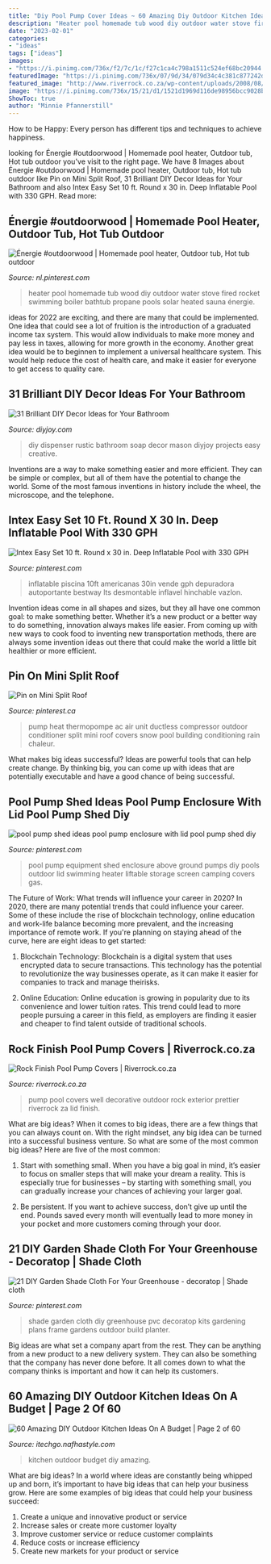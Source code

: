 ```yaml
---
title: "Diy Pool Pump Cover Ideas ~ 60 Amazing Diy Outdoor Kitchen Ideas On A Budget"
description: "Heater pool homemade tub wood diy outdoor water stove fired rocket swimming boiler bathtub propane pools solar heated sauna énergie"
date: "2023-02-01"
categories:
- "ideas"
tags: ["ideas"]
images:
- "https://i.pinimg.com/736x/f2/7c/1c/f27c1ca4c798a1511c524ef68bc20944.jpg"
featuredImage: "https://i.pinimg.com/736x/07/9d/34/079d34c4c381c877242dcd8b1adea576.jpg"
featured_image: "http://www.riverrock.co.za/wp-content/uploads/2008/08/pool-pump-cover-no-2.jpg"
image: "https://i.pinimg.com/736x/15/21/d1/1521d1969d116de98956bcc9028b5884--water-systems-heat-pump.jpg"
ShowToc: true
author: "Minnie Pfannerstill"
---
```



How to be Happy: Every person has different tips and techniques to achieve happiness.
 

	

		
looking for Énergie #outdoorwood | Homemade pool heater, Outdoor tub, Hot tub outdoor you've visit to the right page. We have 8 Images about Énergie #outdoorwood | Homemade pool heater, Outdoor tub, Hot tub outdoor like Pin on Mini Split Roof, 31 Brilliant DIY Decor Ideas for Your Bathroom and also Intex Easy Set 10 ft. Round x 30 in. Deep Inflatable Pool with 330 GPH. Read more:
		
    
## Énergie #outdoorwood | Homemade Pool Heater, Outdoor Tub, Hot Tub Outdoor

<img loading=lazy src="https://i.pinimg.com/736x/26/a4/8b/26a48b759e13dce9d2101e476f35f848.jpg" onerror="this.onerror=null;this.src='https://tse4.mm.bing.net/th?id=OIP.q9gpfisethAhLIJbDX8LwwHaJ4&amp;pid=15.1';" alt="Énergie #outdoorwood | Homemade pool heater, Outdoor tub, Hot tub outdoor">

_Source: nl.pinterest.com_

>heater pool homemade tub wood diy outdoor water stove fired rocket swimming boiler bathtub propane pools solar heated sauna énergie. 

	

ideas for 2022 are exciting, and there are many that could be implemented. One idea that could see a lot of fruition is the introduction of a graduated income tax system. This would allow individuals to make more money and pay less in taxes, allowing for more growth in the economy. Another great idea would be to beginnen to implement a universal healthcare system. This would help reduce the cost of health care, and make it easier for everyone to get access to quality care.

    
## 31 Brilliant DIY Decor Ideas For Your Bathroom

<img loading=lazy src="http://diyjoy.com/wp-content/uploads/2016/05/DIY-Rustic-Soap-Dispenser.jpg" onerror="this.onerror=null;this.src='https://tse1.mm.bing.net/th?id=OIP.XdYAZ7qtJK5CwYdS7E7gzgHaLH&amp;pid=15.1';" alt="31 Brilliant DIY Decor Ideas for Your Bathroom">

_Source: diyjoy.com_

>diy dispenser rustic bathroom soap decor mason diyjoy projects easy creative. 

	

Inventions are a way to make something easier and more efficient. They can be simple or complex, but all of them have the potential to change the world. Some of the most famous inventions in history include the wheel, the microscope, and the telephone.

    
## Intex Easy Set 10 Ft. Round X 30 In. Deep Inflatable Pool With 330 GPH

<img loading=lazy src="https://i.pinimg.com/736x/0c/df/b5/0cdfb5b27bf774727ee9cfee62142a56.jpg" onerror="this.onerror=null;this.src='https://tse2.mm.bing.net/th?id=OIP.zHfy6hP3IGaTXVVhRkuSjAHaHa&amp;pid=15.1';" alt="Intex Easy Set 10 ft. Round x 30 in. Deep Inflatable Pool with 330 GPH">

_Source: pinterest.com_

>inflatable piscina 10ft americanas 30in vende gph depuradora autoportante bestway lts desmontable inflavel hinchable vazlon. 

	

Invention ideas come in all shapes and sizes, but they all have one common goal: to make something better. Whether it’s a new product or a better way to do something, innovation always makes life easier. From coming up with new ways to cook food to inventing new transportation methods, there are always some invention ideas out there that could make the world a little bit healthier or more efficient.

    
## Pin On Mini Split Roof

<img loading=lazy src="https://i.pinimg.com/736x/15/21/d1/1521d1969d116de98956bcc9028b5884--water-systems-heat-pump.jpg" onerror="this.onerror=null;this.src='https://tse3.mm.bing.net/th?id=OIP.HxsmImVUERBiH4kPuFJLEwHaJS&amp;pid=15.1';" alt="Pin on Mini Split Roof">

_Source: pinterest.ca_

>pump heat thermopompe ac air unit ductless compressor outdoor conditioner split mini roof covers snow pool building conditioning rain chaleur. 

	

What makes big ideas successful?
Ideas are powerful tools that can help create change. By thinking big, you can come up with ideas that are potentially executable and have a good chance of being successful.

    
## Pool Pump Shed Ideas Pool Pump Enclosure With Lid Pool Pump Shed Diy

<img loading=lazy src="https://i.pinimg.com/736x/f2/7c/1c/f27c1ca4c798a1511c524ef68bc20944.jpg" onerror="this.onerror=null;this.src='https://tse1.mm.bing.net/th?id=OIP.Wq13fyZJqy3p6tRfPAMhUQHaJ4&amp;pid=15.1';" alt="pool pump shed ideas pool pump enclosure with lid pool pump shed diy">

_Source: pinterest.com_

>pool pump equipment shed enclosure above ground pumps diy pools outdoor lid swimming heater liftable storage screen camping covers gas. 

	

The Future of Work: What trends will influence your career in 2020?
In 2020, there are many potential trends that could influence your career. Some of these include the rise of blockchain technology, online education and work-life balance becoming more prevalent, and the increasing importance of remote work. If you're planning on staying ahead of the curve, here are eight ideas to get started:
1. Blockchain Technology: Blockchain is a digital system that uses encrypted data to secure transactions. This technology has the potential to revolutionize the way businesses operate, as it can make it easier for companies to track and manage theirisks.

2. Online Education: Online education is growing in popularity due to its convenience and lower tuition rates. This trend could lead to more people pursuing a career in this field, as employers are finding it easier and cheaper to find talent outside of traditional schools.


    
## Rock Finish Pool Pump Covers | Riverrock.co.za

<img loading=lazy src="http://www.riverrock.co.za/wp-content/uploads/2008/08/pool-pump-cover-no-2.jpg" onerror="this.onerror=null;this.src='https://tse1.mm.bing.net/th?id=OIP.JF7Xqy39aJVUkFWgFou1CQHaFj&amp;pid=15.1';" alt="Rock Finish Pool Pump Covers | Riverrock.co.za">

_Source: riverrock.co.za_

>pump pool covers well decorative outdoor rock exterior prettier riverrock za lid finish. 

	

What are big ideas?
When it comes to big ideas, there are a few things that you can always count on. With the right mindset, any big idea can be turned into a successful business venture. So what are some of the most common big ideas? Here are five of the most common:
1. Start with something small. When you have a big goal in mind, it’s easier to focus on smaller steps that will make your dream a reality. This is especially true for businesses – by starting with something small, you can gradually increase your chances of achieving your larger goal.

2. Be persistent. If you want to achieve success, don’t give up until the end. Pounds saved every month will eventually lead to more money in your pocket and more customers coming through your door.

    
## 21 DIY Garden Shade Cloth For Your Greenhouse - Decoratop | Shade Cloth

<img loading=lazy src="https://i.pinimg.com/736x/07/9d/34/079d34c4c381c877242dcd8b1adea576.jpg" onerror="this.onerror=null;this.src='https://tse3.mm.bing.net/th?id=OIP.cbOcHsIDgZPOl6fEApJeqwHaJ3&amp;pid=15.1';" alt="21 DIY Garden Shade Cloth For Your Greenhouse - decoratop | Shade cloth">

_Source: pinterest.com_

>shade garden cloth diy greenhouse pvc decoratop kits gardening plans frame gardens outdoor build planter. 

	

Big ideas are what set a company apart from the rest. They can be anything from a new product to a new delivery system. They can also be something that the company has never done before. It all comes down to what the company thinks is important and how it can help its customers.

    
## 60 Amazing DIY Outdoor Kitchen Ideas On A Budget | Page 2 Of 60

<img loading=lazy src="http://itechgo.com/wp-content/uploads/2018/04/Amazing-DIY-Outdoor-Kitchen-Ideas-On-A-Budget-50.jpg" onerror="this.onerror=null;this.src='https://tse4.mm.bing.net/th?id=OIP.qqfG8TiV5zjZzAZwxFqeSQHaFm&amp;pid=15.1';" alt="60 Amazing DIY Outdoor Kitchen Ideas On A Budget | Page 2 of 60">

_Source: itechgo.nafhastyle.com_

>kitchen outdoor budget diy amazing. 

	

What are big ideas?
In a world where ideas are constantly being whipped up and born, it’s important to have big ideas that can help your business grow. Here are some examples of big ideas that could help your business succeed: 
1. Create a unique and innovative product or service 
2. Increase sales or create more customer loyalty 
3. Improve customer service or reduce customer complaints 
4. Reduce costs or increase efficiency 
5. Create new markets for your product or service 

